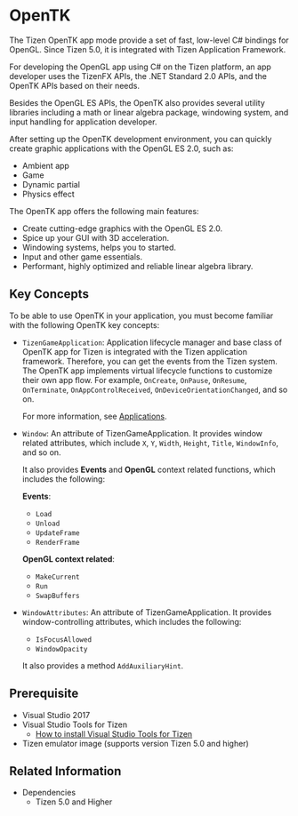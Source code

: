
# OpenTK

The Tizen OpenTK app mode provide a set of fast, low-level C# bindings for OpenGL. Since Tizen 5.0, it is integrated with Tizen Application Framework.

For developing the OpenGL app using C# on the Tizen platform, an app developer uses the TizenFX APIs, the .NET Standard 2.0 APIs, and the OpenTK APIs based on their needs.

Besides the OpenGL ES APIs, the OpenTK also provides several utility libraries including a math or linear algebra package, windowing system, and input handling for application developer.

After setting up the OpenTK development environment, you can quickly create graphic applications with the OpenGL ES 2.0, such as:
-   Ambient app
-   Game
-   Dynamic partial
-   Physics effect


The OpenTK app offers the following main features:
-   Create cutting-edge graphics with the OpenGL ES 2.0.
-   Spice up your GUI with 3D acceleration.
-   Windowing systems, helps you to started.
-   Input and other game essentials.
-   Performant, highly optimized and reliable linear algebra library.


## Key Concepts

To be able to use OpenTK in your application, you must become familiar with the following OpenTK key concepts:
-   `TizenGameApplication`: Application lifecycle manager and base class of OpenTK app for Tizen is integrated with the Tizen application framework. Therefore, you can get the events from the Tizen system.
    The OpenTK app implements virtual lifecycle functions to customize their own app flow.
    For example, `OnCreate`, `OnPause`, `OnResume`, `OnTerminate`, `OnAppControlReceived`, `OnDeviceOrientationChanged`, and so on. 
    
    For more information, see [Applications](https://developer.tizen.org/development/guides/.net-application/application-management/applications).
-   `Window`: An attribute of TizenGameApplication. It provides window related attributes, which include `X`, `Y`, `Width`, `Height`, `Title`, `WindowInfo`, and so on. 

    It also provides **Events** and **OpenGL** context related functions, which includes the following:
    
    **Events**:
    -   `Load`
    -   `Unload`
    -   `UpdateFrame`
    -   `RenderFrame`
    
    **OpenGL context related**:
    -   `MakeCurrent`
    -   `Run`
    -   `SwapBuffers`
-   `WindowAttributes`: An attribute of TizenGameApplication. It provides window-controlling attributes, which includes the following:
    -   `IsFocusAllowed`
    -   `WindowOpacity`
    
    It also provides a method `AddAuxiliaryHint`.

## Prerequisite

- Visual Studio 2017
- Visual Studio Tools for Tizen
  - [How to install Visual Studio Tools for Tizen](https://github.com/Samsung/tizen-docs/blob/master/docs/application/vstools/install.md)
- Tizen emulator image (supports version Tizen 5.0 and higher)

## Related Information
- Dependencies
  -   Tizen 5.0 and Higher

